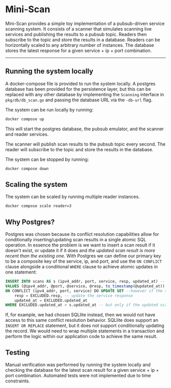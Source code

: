 # Mini-Scan

Mini-Scan provides a simple toy implementation of a pubsub-driven service scanning system. It consists of a scanner that simulates scanning live services and publishing the results to a pubsub topic. Readers then subscribe to the topic and store the results in a database. Readers can be horizontally scaled to any arbitrary number of instances. The database stores the latest response for a given service + ip + port combination. 

---

## Running the system locally

A docker-compose file is provided to run the system locally. A postgres database has been provided for the persistence layer, but this can be replaced with any other database by implementing the `Scanning` interface in `pkg/db/db_scan.go` and passing the database URL via the `-db-url` flag.

The system can be run locally by running:
```bash
docker compose up
```

This will start the postgres database, the pubsub emulator, and the scanner and reader services.

The scanner will publish scan results to the pubsub topic every second. The reader will subscribe to the topic and store the results in the database.

The system can be stopped by running:

```bash
docker compose down
```

## Scaling the system

The system can be scaled by running multiple reader instances.

```bash
docker compose scale reader=3
```

## Why Postgres?

Postgres was chosen because its conflict resolution capabilities allow for conditionally inserting/updating scan results in a single atomic SQL operation. In essence the problem is we want to insert a scan result if it doesn't exist, or update it if it does and *the updated scan result is more recent than the existing one.* With Postgres we can define our primary key to be a composite key of the service, ip, and port, and use the `ON CONFLICT` clause alongside a conditional `WHERE` clause to achieve atomic updates in one statement:

```sql
INSERT INTO scans AS s (ipv4_addr, port, service, resp, updated_at) -- write the results
VALUES (@ipv4_addr, @port, @service, @resp, to_timestamp(@updated_at))
ON CONFLICT (ipv4_addr, port, service) DO UPDATE SET --however if the scan result already exists
	resp = EXCLUDED.resp, -- update the service response
	updated_at = EXCLUDED.updated_at
WHERE EXCLUDED.updated_at > s.updated_at -- but only if the updated scan result is more recent than the existing one
```

If, for example, we had chosen SQLlite instead, then we would not have access to this same conflict resolution behavior. SQLlite does support an `INSERT OR REPLACE` statement, but it does not support conditionally updating the record. We would need to wrap multiple statements in a transaction and perform the logic within our application code to achieve the same result. 

## Testing

Manual verification was performed by running the system locally and checking the database for the latest scan result for a given service + ip + port combination. Automated tests were not implemented due to time constraints.